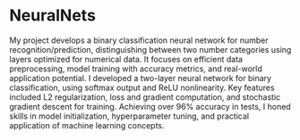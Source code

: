 # NeuralNets
My project develops a binary classification neural network for number recognition/prediction, distinguishing between two number categories using layers optimized for numerical data. It focuses on efficient data preprocessing, model training with accuracy metrics, and real-world application potential.
I developed a two-layer neural network for binary classification, using softmax output and ReLU nonlinearity. Key features included L2 regularization, loss and gradient computation, and stochastic gradient descent for training. Achieving over 96% accuracy in tests, I honed skills in model initialization, hyperparameter tuning, and practical application of machine learning concepts.
